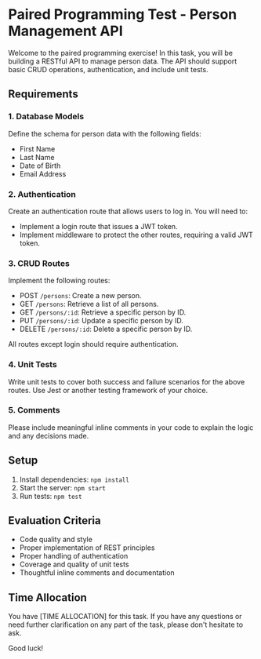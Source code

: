 # Paired Programming Test - Person Management API

Welcome to the paired programming exercise! In this task, you will be building a RESTful API to manage person data. The API should support basic CRUD operations, authentication, and include unit tests.

## Requirements

### 1. Database Models

Define the schema for person data with the following fields:
- First Name
- Last Name
- Date of Birth
- Email Address

### 2. Authentication

Create an authentication route that allows users to log in. You will need to:
- Implement a login route that issues a JWT token.
- Implement middleware to protect the other routes, requiring a valid JWT token.

### 3. CRUD Routes

Implement the following routes:
- POST `/persons`: Create a new person.
- GET `/persons`: Retrieve a list of all persons.
- GET `/persons/:id`: Retrieve a specific person by ID.
- PUT `/persons/:id`: Update a specific person by ID.
- DELETE `/persons/:id`: Delete a specific person by ID.

All routes except login should require authentication.

### 4. Unit Tests

Write unit tests to cover both success and failure scenarios for the above routes. Use Jest or another testing framework of your choice.

### 5. Comments

Please include meaningful inline comments in your code to explain the logic and any decisions made.

## Setup

1. Install dependencies: `npm install`
2. Start the server: `npm start`
3. Run tests: `npm test`

## Evaluation Criteria

- Code quality and style
- Proper implementation of REST principles
- Proper handling of authentication
- Coverage and quality of unit tests
- Thoughtful inline comments and documentation

## Time Allocation

You have [TIME ALLOCATION] for this task. If you have any questions or need further clarification on any part of the task, please don't hesitate to ask.

Good luck!
